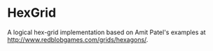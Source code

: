 # HexGrid
A logical hex-grid implementation based on Amit Patel's examples at http://www.redblobgames.com/grids/hexagons/.
